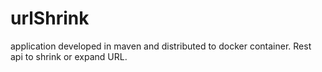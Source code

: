 # urlShrink

application developed in maven and distributed to docker container.
Rest api to shrink or expand URL.
